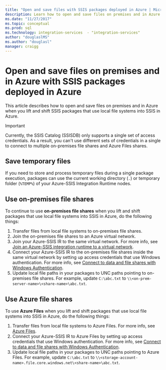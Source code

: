 ```yaml
---
title: "Open and save files with SSIS packages deployed in Azure | Microsoft Docs"
description: Learn how to open and save files on premises and in Azure when you lift and shift SSIS packages that use local file systems into SSIS in Azure
ms.date: "11/27/2017"
ms.topic: conceptual
ms.prod: sql  
ms.technology: integration-services  - "integration-services"
author: "douglaslMS"
ms.author: "douglasl"
manager: craigg
---
```

# Open and save files on premises and in Azure with SSIS packages deployed in Azure

This article describes how to open and save files on premises and in Azure when you lift and shift SSIS packages that use local file systems into SSIS in Azure.

> [!IMPORTANT]
> Currently, the SSIS Catalog (SSISDB) only supports a single set of access credentials. As a result, you can't use different sets of credentials in a single to connect to multiple on-premises file shares and Azure Files shares.

## Save temporary files
If you need to store and process temporary files during a single package execution, packages can use the current working directory (`.`) or temporary folder (`%TEMP%`) of your Azure-SSIS Integration Runtime nodes.

## Use on-premises file shares
To continue to use **on-premises file shares** when you lift and shift packages that use local file systems into SSIS in Azure, do the following things:
1.	Transfer files from local file systems to on-premises file shares.
2.	Join the on-premises file shares to an Azure virtual network.
3.	Join your Azure-SSIS IR to the same virtual network. For more info, see [Join an Azure-SSIS integration runtime to a virtual network](https://docs.microsoft.com/azure/data-factory/join-azure-ssis-integration-runtime-virtual-network).
4.	Connect your Azure-SSIS IR to the on-premises file shares inside the same virtual network by setting up access credentials that use Windows authentication. For more info, see [Connect to data and file shares with Windows Authentication](ssis-azure-connect-with-windows-auth.md).
5.	Update local file paths in your packages to UNC paths pointing to on-premises file shares. For example, update `C:\abc.txt` to `\\<on-prem-server-name>\<share-name>\abc.txt`.

## Use Azure file shares
To use **Azure Files** when you lift and shift packages that use local file systems into SSIS in Azure, do the following things:
1.	Transfer files from local file systems to Azure Files. For more info, see [Azure Files](https://azure.microsoft.com/services/storage/files/).
2.	Connect your Azure-SSIS IR to Azure Files by setting up access credentials that use Windows authentication. For more info, see [Connect to data and file shares with Windows Authentication](ssis-azure-connect-with-windows-auth.md).
3.	Update local file paths in your packages to UNC paths pointing to Azure Files. For example, update `C:\abc.txt` to `\\<storage-account-name>.file.core.windows.net\<share-name>\abc.txt`.
